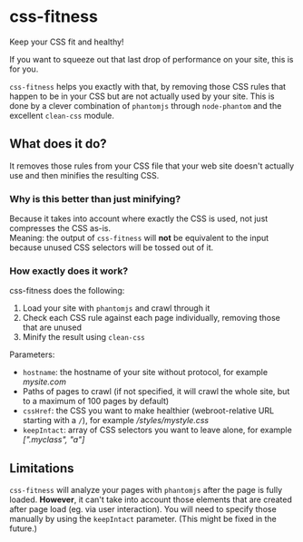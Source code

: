 css-fitness
===========

Keep your CSS fit and healthy!

If you want to squeeze out that last drop of performance on your site, this is for you.

`css-fitness` helps you exactly with that, by removing those CSS rules that happen to be in your CSS
but are not actually used by your site. This is done by a clever combination of `phantomjs` through `node-phantom`
and the excellent `clean-css` module.

What does it do?
----------------

It removes those rules from your CSS file that your web site doesn't actually use and then minifies the resulting CSS.

### Why is this better than just minifying?

Because it takes into account where exactly the CSS is used, not just compresses the CSS as-is.  
Meaning: the output of `css-fitness` will **not** be equivalent to the input because unused
CSS selectors will be tossed out of it.

### How exactly does it work?

css-fitness does the following:

1. Load your site with `phantomjs` and crawl through it
2. Check each CSS rule against each page individually, removing those that are unused
3. Minify the result using `clean-css`

Parameters:

*  `hostname`: the hostname of your site without protocol, for example *mysite.com*
* Paths of pages to crawl (if not specified, it will crawl the whole site, but to a maximum of 100 pages by default)
* `cssHref`: the CSS you want to make healthier (webroot-relative URL starting with a `/`), for example */styles/mystyle.css*
* `keepIntact`: array of CSS selectors you want to leave alone, for example *[".myclass", "a"]*

Limitations
-----------

`css-fitness` will analyze your pages with `phantomjs` after the page is fully loaded.
**However**, it can't take into account those elements that are created after page load (eg. via user interaction).
You will need to specify those manually by using ṫhe `keepIntact` parameter.
(This might be fixed in the future.)


